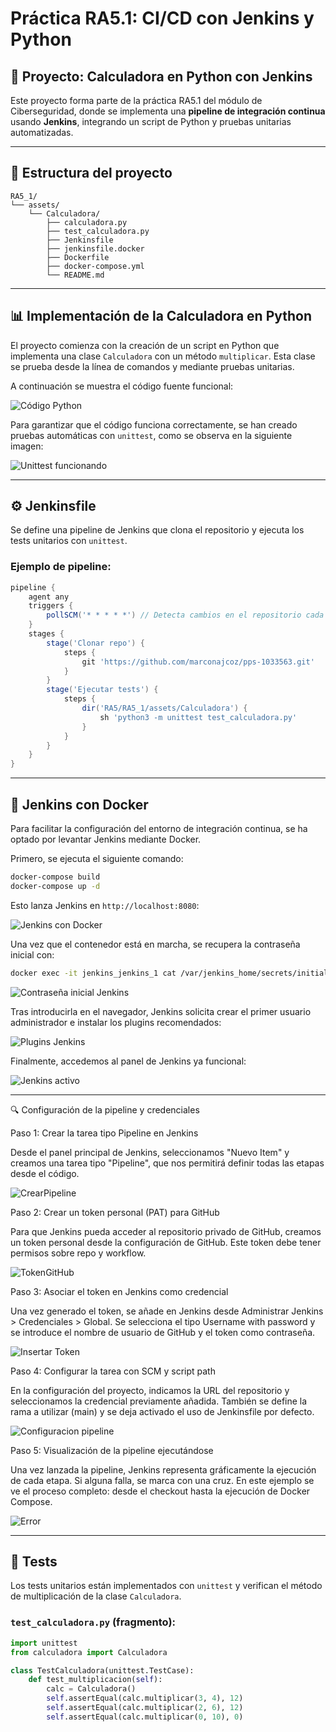 # Práctica RA5.1: CI/CD con Jenkins y Python

## 🔪 Proyecto: Calculadora en Python con Jenkins

Este proyecto forma parte de la práctica RA5.1 del módulo de Ciberseguridad, donde se implementa una **pipeline de integración continua** usando **Jenkins**, integrando un script de Python y pruebas unitarias automatizadas.

---

## 📁 Estructura del proyecto

```
RA5_1/
└── assets/
    └── Calculadora/
        ├── calculadora.py
        ├── test_calculadora.py
        ├── Jenkinsfile
        ├── jenkinsfile.docker
        ├── Dockerfile
        ├── docker-compose.yml
        └── README.md
```

---

## 📊 Implementación de la Calculadora en Python

El proyecto comienza con la creación de un script en Python que implementa una clase `Calculadora` con un método `multiplicar`. Esta clase se prueba desde la línea de comandos y mediante pruebas unitarias.

A continuación se muestra el código fuente funcional:

![Código Python](https://github.com/marconajcoz/pps-1033563/raw/main/RA5/RA5_1/assets/Imagenes/1-Calculadora.PNG)

Para garantizar que el código funciona correctamente, se han creado pruebas automáticas con `unittest`, como se observa en la siguiente imagen:

![Unittest funcionando](https://github.com/marconajcoz/pps-1033563/raw/main/RA5/RA5_1/assets/Imagenes/2-UniTest.PNG)

---

## ⚙️ Jenkinsfile

Se define una pipeline de Jenkins que clona el repositorio y ejecuta los tests unitarios con `unittest`.

### Ejemplo de pipeline:

```groovy
pipeline {
    agent any
    triggers {
        pollSCM('* * * * *') // Detecta cambios en el repositorio cada minuto
    }
    stages {
        stage('Clonar repo') {
            steps {
                git 'https://github.com/marconajcoz/pps-1033563.git'
            }
        }
        stage('Ejecutar tests') {
            steps {
                dir('RA5/RA5_1/assets/Calculadora') {
                    sh 'python3 -m unittest test_calculadora.py'
                }
            }
        }
    }
}
```

---

## 🚣 Jenkins con Docker

Para facilitar la configuración del entorno de integración continua, se ha optado por levantar Jenkins mediante Docker.

Primero, se ejecuta el siguiente comando:

```bash
docker-compose build
docker-compose up -d
```

Esto lanza Jenkins en `http://localhost:8080`:

![Jenkins con Docker](https://github.com/marconajcoz/pps-1033563/raw/main/RA5/RA5_1/assets/Imagenes/3-PuestaEnMarcha.PNG)

Una vez que el contenedor está en marcha, se recupera la contraseña inicial con:

```bash
docker exec -it jenkins_jenkins_1 cat /var/jenkins_home/secrets/initialAdminPassword
```

![Contraseña inicial Jenkins](https://github.com/marconajcoz/pps-1033563/raw/main/RA5/RA5_1/assets/Imagenes/4-ContraseñaTemporal.PNG)

Tras introducirla en el navegador, Jenkins solicita crear el primer usuario administrador e instalar los plugins recomendados:

![Plugins Jenkins](https://github.com/marconajcoz/pps-1033563/raw/main/RA5/RA5_1/assets/Imagenes/5-InstalarPlugins.PNG)

Finalmente, accedemos al panel de Jenkins ya funcional:

![Jenkins activo](https://github.com/marconajcoz/pps-1033563/raw/main/RA5/RA5_1/assets/Imagenes/6-JenkinsActivo.PNG)

---

🔍 Configuración de la pipeline y credenciales

Paso 1: Crear la tarea tipo Pipeline en Jenkins

Desde el panel principal de Jenkins, seleccionamos "Nuevo Item" y creamos una tarea tipo "Pipeline", que nos permitirá definir todas las etapas desde el código.

![CrearPipeline](https://github.com/marconajcoz/pps-1033563/raw/main/RA5/RA5_1/assets/Imagenes/7-CrearPipeline.PNG)

Paso 2: Crear un token personal (PAT) para GitHub

Para que Jenkins pueda acceder al repositorio privado de GitHub, creamos un token personal desde la configuración de GitHub. Este token debe tener permisos sobre repo y workflow.

![TokenGitHub](https://github.com/marconajcoz/pps-1033563/raw/main/RA5/RA5_1/assets/Imagenes/8-TokenGitHub.PNG)

Paso 3: Asociar el token en Jenkins como credencial

Una vez generado el token, se añade en Jenkins desde Administrar Jenkins > Credenciales > Global. Se selecciona el tipo Username with password y se introduce el nombre de usuario de GitHub y el token como contraseña.

![Insertar Token](https://github.com/marconajcoz/pps-1033563/raw/main/RA5/RA5_1/assets/Imagenes/9-PonerToken.PNG)

Paso 4: Configurar la tarea con SCM y script path

En la configuración del proyecto, indicamos la URL del repositorio y seleccionamos la credencial previamente añadida. También se define la rama a utilizar (main) y se deja activado el uso de Jenkinsfile por defecto.

![Configuracion pipeline](https://github.com/marconajcoz/pps-1033563/raw/main/RA5/RA5_1/assets/Imagenes/10-Configuracion.PNG)

Paso 5: Visualización de la pipeline ejecutándose

Una vez lanzada la pipeline, Jenkins representa gráficamente la ejecución de cada etapa. Si alguna falla, se marca con una cruz. En este ejemplo se ve el proceso completo: desde el checkout hasta la ejecución de Docker Compose.

![Error](https://github.com/marconajcoz/pps-1033563/raw/main/RA5/RA5_1/assets/Imagenes/11-Error.PNG)

---

## 🔬 Tests

Los tests unitarios están implementados con `unittest` y verifican el método de multiplicación de la clase `Calculadora`.

### `test_calculadora.py` (fragmento):

```python
import unittest
from calculadora import Calculadora

class TestCalculadora(unittest.TestCase):
    def test_multiplicacion(self):
        calc = Calculadora()
        self.assertEqual(calc.multiplicar(3, 4), 12)
        self.assertEqual(calc.multiplicar(2, 6), 12)
        self.assertEqual(calc.multiplicar(0, 10), 0)
```

